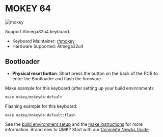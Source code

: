 # MOKEY 64

![mokey](https://rhmokey.github.io/update/index/64v13.jpg)

Support Atmega32u4 keyboard.

* Keyboard Maintainer: [rhmokey](https://github.com/rhmokey)
* Hardware Supported: Atmega32u4

## Bootloader
* **Physical reset button**: Short press the button on the back of the PCB to enter the Bootloader and flash the firmware


Make example for this keyboard (after setting up your build environment):

    make mokey/mokey64:default 

Flashing example for this keyboard:

    make mokey/mokey64:default:flash

See the [build environment setup](https://docs.qmk.fm/#/getting_started_build_tools) and the [make instructions](https://docs.qmk.fm/#/getting_started_make_guide) for more information. Brand new to QMK? Start with our [Complete Newbs Guide](https://docs.qmk.fm/#/newbs).
